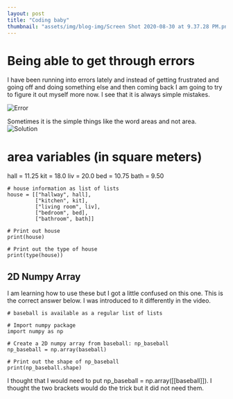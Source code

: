 ```yaml
---
layout: post
title: "Coding baby"
thumbnail: "assets/img/blog-img/Screen Shot 2020-08-30 at 9.37.28 PM.png"
---
```


# Being able to get through errors 

I have been running into errors lately and instead of getting frustrated and going off and doing something else and then coming back I am going to 
try to figure it out myself more now.  I see that it is always simple mistakes.  

![Error]({{site.url}}{{site.baseurl}}/assets/img/blog-img/Screen%20Shot%202020-07-19%20at%202.10.55%20PM.png)


Sometimes it is the simple things like the word areas and not area. 
![Solution]({{site.url}}{{site.baseurl}}/assets/img/blog-img/Screen%20Shot%202020-07-19%20at%202.10.55%20PM.png)

# area variables (in square meters)
hall = 11.25
kit = 18.0
liv = 20.0
bed = 10.75
bath = 9.50

```
# house information as list of lists
house = [["hallway", hall],
         ["kitchen", kit],
         ["living room", liv],
         ["bedroom", bed],
         ["bathroom", bath]]

# Print out house
print(house)

# Print out the type of house
print(type(house))
```
## 2D Numpy Array 

I am learning how to use these but I got a little confused on this one.  This is the correct answer below.  I was introduced to it differently in the video. 

```
# baseball is available as a regular list of lists

# Import numpy package
import numpy as np

# Create a 2D numpy array from baseball: np_baseball
np_baseball = np.array(baseball)

# Print out the shape of np_baseball
print(np_baseball.shape)
```
I thought that I would need to put np_baseball = np.array([[baseball]]).  I thought the two brackets would do the trick but it did not need them. 
